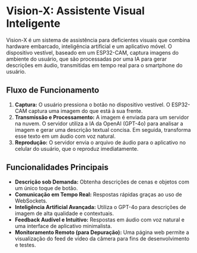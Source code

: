 # Vision-X: Assistente Visual Inteligente

Vision-X é um sistema de assistência para deficientes visuais que combina hardware embarcado, inteligência artificial e um aplicativo móvel. O dispositivo vestível, baseado em um ESP32-CAM, captura imagens do ambiente do usuário, que são processadas por uma IA para gerar descrições em áudio, transmitidas em tempo real para o smartphone do usuário.

## Fluxo de Funcionamento

1.  **Captura:** O usuário pressiona o botão no dispositivo vestível. O ESP32-CAM captura uma imagem do que está à sua frente.
2.  **Transmissão e Processamento:** A imagem é enviada para um servidor na nuvem. O servidor utiliza a IA da OpenAI (GPT-4o) para analisar a imagem e gerar uma descrição textual concisa. Em seguida, transforma esse texto em um áudio com voz natural.
3.  **Reprodução:** O servidor envia o arquivo de áudio para o aplicativo no celular do usuário, que o reproduz imediatamente.

## Funcionalidades Principais

* **Descrição sob Demanda:** Obtenha descrições de cenas e objetos com um único toque de botão.
* **Comunicação em Tempo Real:** Respostas rápidas graças ao uso de WebSockets.
* **Inteligência Artificial Avançada:** Utiliza o GPT-4o para descrições de imagem de alta qualidade e contextuais.
* **Feedback Audível e Intuitivo:** Respostas em áudio com voz natural e uma interface de aplicativo minimalista.
* **Monitoramento Remoto (para Depuração):** Uma página web permite a visualização do feed de vídeo da câmera para fins de desenvolvimento e testes.
